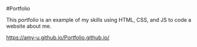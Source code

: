 #Portfolio

This portfolio is an example of my skills using HTML, CSS, and JS to code a website about me.

https://amy-u.github.io/Portfolio.github.io/
